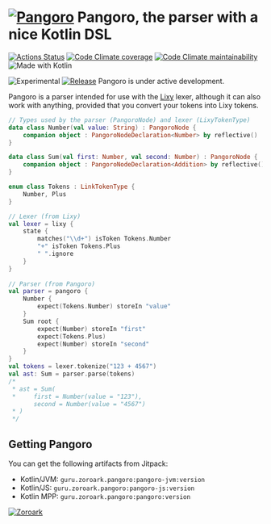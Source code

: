 # [![Pangoro](https://zoroark.guru/img/pangoro.png)](http://pokemondb.net/pokedex/pangoro) Pangoro, the parser with a nice Kotlin DSL

[![Actions Status](https://img.shields.io/github/workflow/status/utybo/Pangoro/Tests?style=for-the-badge&logo=github&label=tests)](https://github.com/utybo/Pangoro/actions)
[![Code Climate coverage](https://img.shields.io/codeclimate/coverage/utybo/Pangoro?style=for-the-badge&logo=Code-Climate)](https://codeclimate.com/github/utybo/Pangoro/test_coverage)
[![Code Climate maintainability](https://img.shields.io/codeclimate/maintainability/utybo/Pangoro?style=for-the-badge&logo=Code-Climate)](https://codeclimate.com/github/utybo/Pangoro/maintainability)
![Made with Kotlin](https://img.shields.io/badge/Made%20with-Kotlin-blue?logo=Kotlin&style=for-the-badge)

![Experimental](https://img.shields.io/badge/Stage-Experimental-red?style=flat-square) [![Release](https://jitpack.io/v/guru.zoroark/pangoro.svg?style=flat-square)](https://jitpack.io/#guru.zoroark/pangoro) Pangoro is under active development.

Pangoro is a parser intended for use with the [Lixy](https://github.com/utybo/Lixy) lexer, although it can also work with anything, provided that you convert your tokens into Lixy tokens.

```kotlin
// Types used by the parser (PangoroNode) and lexer (LixyTokenType)
data class Number(val value: String) : PangoroNode {
    companion object : PangoroNodeDeclaration<Number> by reflective()
}

data class Sum(val first: Number, val second: Number) : PangoroNode {
    companion object : PangoroNodeDeclaration<Addition> by reflective()
}

enum class Tokens : LinkTokenType {
    Number, Plus
}

// Lexer (from Lixy)
val lexer = lixy {
    state {
        matches("\\d+") isToken Tokens.Number
        "+" isToken Tokens.Plus
        " ".ignore
    }
}    
               
// Parser (from Pangoro)
val parser = pangoro {
    Number {
        expect(Tokens.Number) storeIn "value"
    }
    Sum root {
        expect(Number) storeIn "first"
        expect(Tokens.Plus)
        expect(Number) storeIn "second"
    }
}
val tokens = lexer.tokenize("123 + 4567")
val ast: Sum = parser.parse(tokens)
/* 
 * ast = Sum(
 *     first = Number(value = "123"),
       second = Number(value = "4567")
 * )
 */
```

## Getting Pangoro

You can get the following artifacts from Jitpack:

* Kotlin/JVM: `guru.zoroark.pangoro:pangoro-jvm:version`
* Kotlin/JS: `guru.zoroark.pangoro:pangoro-js:version`
* Kotlin MPP: `guru.zoroark.pangoro:pangoro:version`

[![Zoroark](https://img.pokemondb.net/sprites/black-white/anim/normal/zoroark.gif)](https://zoroark.guru)